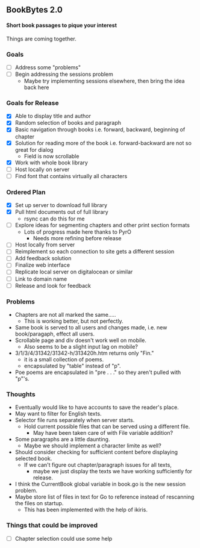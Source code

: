 ## BookBytes 2.0
#### Short book passages to pique your interest
Things are coming together.

### Goals
- [ ] Address some "problems"
- [ ] Begin addressing the sessions problem
  - Maybe try implementing sessions elsewhere, then bring the idea back here

### Goals for Release
- [x] Able to display title and author
- [x] Random selection of books and paragraph
- [x] Basic navigation through books i.e. forward, backward, beginning of chapter
- [x] Solution for reading more of the book i.e. forward-backward are not so great for dialog
  - Field is now scrollable
- [x] Work with whole book library
- [ ] Host locally on server
- [ ] Find font that contains virtually all characters

### Ordered Plan
- [x] Set up server to download full library
- [x] Pull html documents out of full library
  - rsync can do this for me
- [ ] Explore ideas for segmenting chapters and other print section formats
  - Lots of progress made here thanks to PyrO
    - Needs more refining before release
- [ ] Host locally from server
- [ ] Reimplement so each connection to site gets a different session
- [ ] Add feedback solution
- [ ] Finalize web interface
- [ ] Replicate local server on digitalocean or similar
- [ ] Link to domain name
- [ ] Release and look for feedback

### Problems
- Chapters are not all marked the same.....
  - This is working better, but not perfectly.
- Same book is served to all users and changes made, i.e. new book/paragaph, effect all users.
- Scrollable page and div doesn't work well on mobile.
  - Also seems to be a slight input lag on mobile?
- 3/1/3/4/31342/31342-h/313420h.htm returns only "Fin."
  - it is a small collection of poems.
  - encapsulated by "table" instead of "p".
- Poe poems are encapsulated in "pre . . ." so they aren't pulled with "p"'s.

### Thoughts
- Eventually would like to have accounts to save the reader's place.
- May want to filter for English texts.
- Selector file runs separately when server starts.
  - Hold current possible files that can be served using a different file.
    - May have been taken care of with File variable addition?
- Some paragraphs are a little daunting.
  - Maybe we should implement a character limite as well?
- Should consider checking for sufficient content before displaying selected book.
  - If we can't figure out chapter/paragraph issues for all texts,
    - maybe we just display the texts we have working sufficiently for release.
- I think the CurrentBook global variable in book.go is the new session problem.
- Maybe store list of files in text for Go to reference instead of rescanning the files on startup.
  - This has been implemented with the help of ikiris.

### Things that could be improved
- [ ] Chapter selection could use some help
